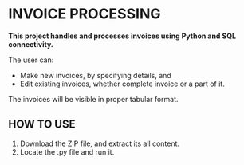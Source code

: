 # INVOICE PROCESSING
**This project handles and processes invoices using Python and SQL connectivity.**

The user can:<br>
- Make new invoices, by specifying details, and <br>
- Edit existing invoices, whether complete invoice or a part of it.

The invoices will be visible in proper tabular format.

## HOW TO USE
1. Download the ZIP file, and extract its all content.
2. Locate the .py file and run it.
